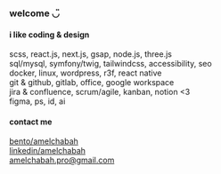 <h3>welcome ◡̈</h3>
<!-- <h4>my most used languages</h4> -->
<!-- <img src="https://github-readme-stats.vercel.app/api/top-langs?username=amelchabah&layout=compact&hide_title=true&hide_border=true&theme=github_dark" /> -->
<h4>i like coding & design</h4>
<p>scss, react.js, next.js, gsap, node.js, three.js<br/>
sql/mysql, symfony/twig, tailwindcss, accessibility, seo<br/>
docker, linux, wordpress, r3f, react native<br/>
git & github, gitlab, office, google workspace<br/>
jira & confluence, scrum/agile, kanban, notion <3<br/>
  figma, ps, id, ai
</p>
 
  <h4>contact me</h4>
  <a href="https://bento.me/amelchabah" title="my bento" target="_blank">bento/amelchabah
</a><br>
  <a href="https://www.linkedin.com/in/amelchabah/" title="my linkedin" target="_blank">linkedin/amelchabah
</a><br><a href="mailto:amelchabah.pro@gmail.com" title="my mail" target="_blank">amelchabah.pro@gmail.com</a>
</div>
